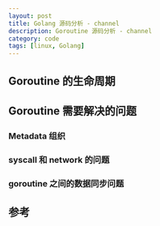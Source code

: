 ```yaml
---
layout: post
title: Golang 源码分析 - channel
description: Goroutine 源码分析 - channel
category: code
tags: [linux, Golang]
---
```



## Goroutine 的生命周期


## Goroutine 需要解决的问题

### Metadata 组织

### syscall 和 network 的问题

### goroutine 之间的数据同步问题

## 


## 参考


[-10]:   	 http://hushi55.github.io/  "-10"